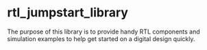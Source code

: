 # rtl_jumpstart_library
The purpose of this library is to provide handy RTL components and simulation examples to help get started on a digital design quickly.

